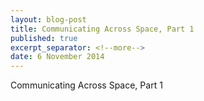 ```yaml
---
layout: blog-post
title: Communicating Across Space, Part 1
published: true
excerpt_separator: <!--more-->
date: 6 November 2014
---
```


Communicating Across Space, Part 1
